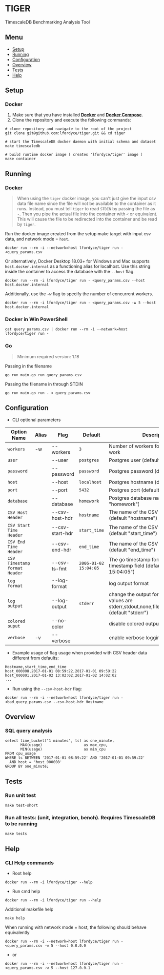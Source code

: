 # TIGER
TimescaleDB Benchmarking Analysis Tool

Menu
----

- [Setup](#setup)
- [Running](#running)
- [Configuration](#configuration)
- [Overview](#overview)
- [Tests](#tests)
- [Help](#help)

Setup
--------

### Docker

1. Make sure that you have installed **[Docker](https://docs.docker.com/install/)** and **[Docker Compose](https://docs.docker.com/compose/install/)**.
2. Clone the repository and execute the following commands:

```shell
# clone repository and navigate to the root of the project
git clone git@github.com:lfordyce/tiger.git && cd tiger

# start the TimescaleDB docker daemon with initial schema and dataset
make timescaledb

# build runtime docker image ( creates 'lfordyce/tiger' image )
make container
```

Running
--------

### Docker

> When using the `tiger` docker image, you can't just give the input csv data file name since the file will not be
available to the container as it runs. Instead, you must tell `tiger` to read `STDIN` by passing the file as `-`. Then
you pipe the actual file into the container with `<` or equivalent. This will cause the file to be redirected into the
container and be read by `tiger`.

Run the docker image created from the setup make target with input csv data, and network mode = `host`.
```shell
docker run --rm -i --network=host lfordyce/tiger run - <query_params.csv
```

Or alternatively, Docker Desktop 18.03+ for Windows and Mac supports `host.docker.internal` as a functioning alias for
localhost. Use this string inside the container to access the database with the `--host` flag.

```shell
docker run --rm -i lfordyce/tiger run - <query_params.csv --host host.docker.internal
```

Additionally, use the `-w` flag to specify the number of concurrent workers.

```shell
docker run --rm -i lfordyce/tiger run - <query_params.csv -w 5 --host host.docker.internal
```

### Docker in Win PowerShell

```shell
cat query_params.csv | docker run --rm -i --network=host lfordyce/tiger run -
```

### Go
> Minimum required version: 1.18

Passing in the filename

```shell
go run main.go run query_params.csv
```

Passing the filename in through STDIN

```shell
go run main.go run - < query_params.csv
```

Configuration
--------

- CLI optional parameters

|Option Name|Alias|Flag|Default|Description|
|-------------------------------|--|--------------------|----------------------|-------------------------------------------------|
|`workers`                      |-w|--workers           |`3`                   |Number of workers for concurrency work|
|`user`                         |  |--user              |`postgres`            |Postgres user (default "postgres")|
|`password`                     |  |--password          |`password`            |Postgres password (default "password")|
|`host`                         |  |--host              |`localhost`           |Postgres hostname (default "localhost")|
|`port`                         |  |--port              |`5432`                |Postgres port (default 5432)|
|`database`                     |  |--database          |`homework`            |Postgres database name (default "homework")|
|`CSV Host Header`              |  |--csv-host-hdr      |`hostname`            |The name of the CSV host id header (default "hostname")|
|`CSV Start Time Header`        |  |--csv-start-hdr     |`start_time`          |The name of the CSV start time header (default "start_time")|
|`CSV End Time Header`          |  |--csv-end-hdr       |`end_time`            |The name of the CSV end time header (default "end_time")|
|`CSV Timestamp format Header`  |  |--csv-ts-fmt        |`2006-01-02 15:04:05` |The go timestamp format of the CSV timestamp field (default "2006-01-02 15:04:05")|
|`log format`                   |  |--log-format        |                      |log output format|
|`log output`                   |  |--log-output        |`stderr`              |change the output for tiger logs, possible values are stderr,stdout,none,file[=./path.fileformat] (default "stderr")|
|`colored ouput`                |  |--no-color          |                      |disable colored output|
|`verbose`                      |-v|--verbose           |                      |enable verbose logging|

- Example usage of flag usage when provided with CSV header data different from defaults:
```shell
Hostname,start_time,end_time
host_000008,2017-01-01 08:59:22,2017-01-01 09:59:22
host_000001,2017-01-02 13:02:02,2017-01-02 14:02:02
...
```
- Run using the `--csv-host-hdr` flag:
```shell
docker run --rm -i --network=host lfordyce/tiger run - <bad_query_params.csv --csv-host-hdr Hostname
```

Overview
--------

### SQL query analysis

```postgresql
select time_bucket('1 minutes', ts) as one_minute,
       MAX(usage)                   as max_cpu,
       MIN(usage)                   as min_cpu
FROM cpu_usage
WHERE ts BETWEEN '2017-01-01 08:59:22' AND '2017-01-01 09:59:22'
  AND host = 'host_000008'
GROUP BY one_minute;
```

Tests
--------

### Run unit test
```shell
make test-short
```

### Run all tests: (unit, integration, bench). Requires TimescaleDB to be running
```shell
make tests
```


Help
--------

### CLI Help commands
* Root help
```shell
docker run --rm -i lfordyce/tiger --help
```
* Run cmd help
```shell
docker run --rm -i lfordyce/tiger run --help
```

Additional makefile help
```shell
make help
```

When running with network mode = host, the following should behave equivalently
```shell
docker run --rm -i --network=host lfordyce/tiger run - <query_params.csv -w 5 --host 0.0.0.0
```
* or
```shell
docker run --rm -i --network=host lfordyce/tiger run - <query_params.csv -w 5 --host 127.0.0.1
```